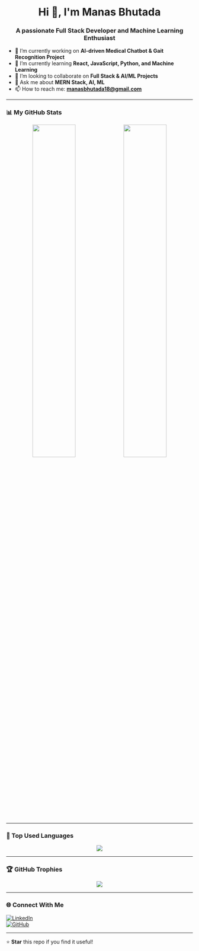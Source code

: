 <h1 align="center">Hi 👋, I'm Manas Bhutada</h1>
<h3 align="center">A passionate Full Stack Developer and Machine Learning Enthusiast</h3>

- 🔭 I’m currently working on **AI-driven Medical Chatbot & Gait Recognition Project**
- 🌱 I’m currently learning **React, JavaScript, Python, and Machine Learning**
- 👯 I’m looking to collaborate on **Full Stack & AI/ML Projects**
- 💬 Ask me about **MERN Stack, AI, ML**
- 📫 How to reach me: **manasbhutada18@gmail.com**
---

### 📊 My GitHub Stats  
<p align="center">
  <img width="48%" src="https://github-readme-stats.vercel.app/api?username=Manas-Bhutada&show_icons=true&theme=dark" />
  <img width="48%" src="https://github-readme-streak-stats.herokuapp.com/?user=Manas-Bhutada&theme=dark" />
</p>

---

### 🚀 Top Used Languages  
<p align="center">
  <img src="https://github-readme-stats.vercel.app/api/top-langs/?username=Manas-Bhutada&layout=compact&theme=dark" />
</p>

---

### 🏆 GitHub Trophies  
<p align="center">
  <img src="https://github-profile-trophy.vercel.app/?username=Manas-Bhutada&theme=radical" />
</p>

---

### 🌐 Connect With Me  
[![LinkedIn](https://img.shields.io/badge/LinkedIn-Connect-blue?style=for-the-badge&logo=linkedin)](https://www.linkedin.com/in/manas-bhutada/)  
[![GitHub](https://img.shields.io/badge/GitHub-Follow-black?style=for-the-badge&logo=github)](https://github.com/Manas-Bhutada)

---

⭐ **Star** this repo if you find it useful!
